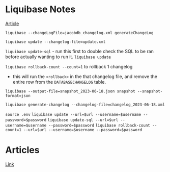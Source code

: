 # Liquibase Notes
[Article](https://mycloudjourney.medium.com/liquibase-series-automating-database-changes-with-liquibase-f93d1d9e795f)

`liquibase --changeLogFile=jacobdb_changelog.xml generateChangeLog`

`liquibase update --changelog-file=update.xml`

`liquibase update-sql` - run this first to double check the SQL to be ran before actually wanting to run it.
`liquibase update`


`liquibase rollback-count --count=1` to rollback 1 changelog
- this will run the `<rollback>` in the that changelog file, and remove the entire row from the `DATABASECHANGELOG` table.

`liquibase --output-file=snapshot_2023-06-18.json snapshot --snapshot-format=json`

`liquibase generate-changelog --changelog-file=changelog_2023-06-18.xml`

`source .env`
`liquibase update --url=$url --username=$username --password=$password`
`liquibase update-sql --url=$url --username=$username --password=$password`
`liquibase rollback-count --count=1 --url=$url --username=$username --password=$password`

# Articles
[Link](https://faun.pub/passwords-in-your-liquibase-github-actions-big-no-no-8b52510d438d)


